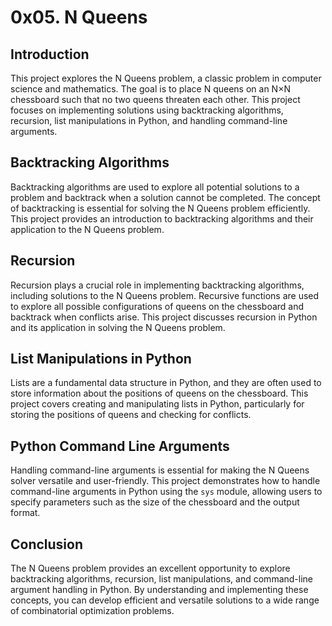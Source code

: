 # 0x05. N Queens

## Introduction
This project explores the N Queens problem, a classic problem in computer science and mathematics. The goal is to place N queens on an N×N chessboard such that no two queens threaten each other. This project focuses on implementing solutions using backtracking algorithms, recursion, list manipulations in Python, and handling command-line arguments.

## Backtracking Algorithms
Backtracking algorithms are used to explore all potential solutions to a problem and backtrack when a solution cannot be completed. The concept of backtracking is essential for solving the N Queens problem efficiently. This project provides an introduction to backtracking algorithms and their application to the N Queens problem.

## Recursion
Recursion plays a crucial role in implementing backtracking algorithms, including solutions to the N Queens problem. Recursive functions are used to explore all possible configurations of queens on the chessboard and backtrack when conflicts arise. This project discusses recursion in Python and its application in solving the N Queens problem.

## List Manipulations in Python
Lists are a fundamental data structure in Python, and they are often used to store information about the positions of queens on the chessboard. This project covers creating and manipulating lists in Python, particularly for storing the positions of queens and checking for conflicts.

## Python Command Line Arguments
Handling command-line arguments is essential for making the N Queens solver versatile and user-friendly. This project demonstrates how to handle command-line arguments in Python using the `sys` module, allowing users to specify parameters such as the size of the chessboard and the output format.

## Conclusion
The N Queens problem provides an excellent opportunity to explore backtracking algorithms, recursion, list manipulations, and command-line argument handling in Python. By understanding and implementing these concepts, you can develop efficient and versatile solutions to a wide range of combinatorial optimization problems.

